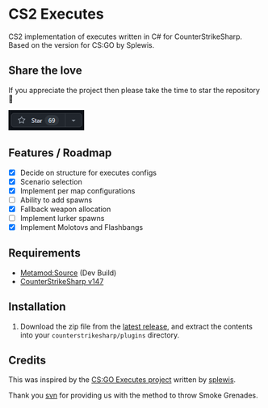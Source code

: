 # CS2 Executes
CS2 implementation of executes written in C# for CounterStrikeSharp. Based on the version for CS:GO by Splewis.

## Share the love
If you appreciate the project then please take the time to star the repository 🙏

![Star us](https://github.com/b3none/gdprconsent/raw/development/.github/README_ASSETS/star_us.png)

## Features / Roadmap
- [x] Decide on structure for executes configs
- [x] Scenario selection
- [x] Implement per map configurations
- [ ] Ability to add spawns
- [x] Fallback weapon allocation
- [ ] Implement lurker spawns
- [x] Implement Molotovs and Flashbangs

## Requirements

- [Metamod:Source](https://www.sourcemm.net/downloads.php/?branch=master) (Dev Build)
- [CounterStrikeSharp v147](https://github.com/roflmuffin/CounterStrikeSharp)

## Installation
1. Download the zip file from the [latest release](https://github.com/zwolof/cs2-executes/releases), and extract the contents into your `counterstrikesharp/plugins` directory.

## Credits
This was inspired by the [CS:GO Executes project](https://github.com/splewis/csgo-executes) written by [splewis](https://github.com/splewis).

Thank you [svn](https://github.com/ipsvn) for providing us with the method to throw Smoke Grenades.
